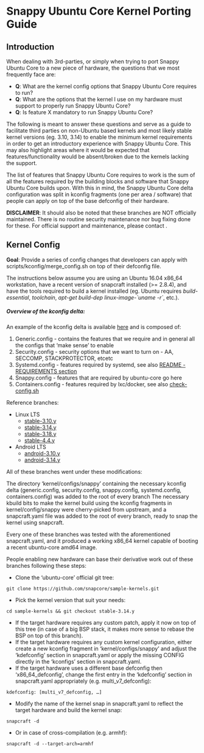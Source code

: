 # Snappy Ubuntu Core Kernel Porting Guide

## Introduction

When dealing with 3rd-parties, or simply when trying to port Snappy Ubuntu Core
to a new piece of hardware, the questions that we most frequently face are:

* **Q**: What are the kernel config options that Snappy Ubuntu Core requires to run?
* **Q**: What are the options that the kernel I use on my hardware must support to properly run Snappy Ubuntu Core?
* **Q**: Is feature X mandatory to run Snappy Ubuntu Core?

The following is meant to answer these questions and serve as a guide to
facilitate third parties on non-Ubuntu based kernels and most likely stable
kernel versions (eg. 3.10, 3.14) to enable the minimum kernel requirements in
order to get an introductory experience with Snappy Ubuntu Core. This may also
highlight areas where it would be expected that features/functionality would be
absent/broken due to the kernels lacking the support.

The list of features that Snappy Ubuntu Core requires to work is the sum of all
the features required by the building blocks and software that Snappy Ubuntu
Core builds upon.  With this in mind, the Snappy Ubuntu Core delta configuration
was split in kconfig fragments (one per area / software) that people can apply
on top of the base defconfig of their hardware.


**DISCLAIMER**:  It should also be noted that these branches are NOT officially maintained.
There is no routine security maintenance nor bug fixing done for these.  For
official support and maintenance, please contact <???@???>.

## Kernel Config

**Goal**: Provide a series of config changes that developers can apply with
scripts/kconfig/merge_config.sh on top of their defconfig file. 

The instructions below assume you are using an Ubuntu 16.04 x86_64 workstation,
have a recent version of snapcraft installed (>= 2.8.4), and have the tools
required to build a kernel installed (eg. Ubuntu requires *build-essential*,
*toolchain*, *apt-get build-dep linux-image-\`uname -r\`*, etc.).

##### Overview of the kconfig delta:

An example of the kconfig delta is available [here](https://github.com/snapcore/sample-kernels/tree/stable-3.14.y/kernel/configs/snappy) and is composed of:

 1. Generic.config - contains the features that we require and in general all the configs that ‘make sense’ to enable 
 2. Security.config - security options that we want to turn on - AA, SECCOMP, STACKPROTECTOR, etcetc
 3. Systemd.config - features required by systemd, see also [README -
REQUIREMENTS section](https://github.com/systemd/systemd/blob/master/README)
 4. Snappy.config - features that are required by ubuntu-core go here
 5. Containers.config - features required by lxc/docker, see also [check-config.sh](https://github.com/docker/docker/blob/master/contrib/check-config.sh)

Reference branches:
 * Linux LTS
	* [stable-3.10.y](https://github.com/snapcore/sample-kernels/tree/stable-3.10.y)
	* [stable-3.14.y](https://github.com/snapcore/sample-kernels/tree/stable-3.14.y)
	* [stable-3.18.y](https://github.com/snapcore/sample-kernels/tree/stable-3.18.y)
	* [stable-4.4.y](https://github.com/snapcore/sample-kernels/tree/stable-4.4.y)
 * Android LTS
	* [android-3.10.y](https://github.com/snapcore/sample-kernels/tree/android-3.10.y)
	* [android-3.14.y](https://github.com/snapcore/sample-kernels/tree/android-3.14.y)

All of these branches went under these modifications:

The directory ‘kernel/configs/snappy’ containing the necessary kconfig delta
(generic.config, security.config, snappy.config, systemd.config,
containers.config) was added to the root of every branch
The necessary kbuild bits to make the kernel build using the kconfig fragments
in kernel/config/snappy were cherry-picked from upstream, and
a snapcraft.yaml file was added to the root of every branch, ready to snap the
kernel using snapcraft.

Every one of these branches was tested with the aforementioned snapcraft.yaml,
and it produced a working x86_64 kernel capable of booting a recent ubuntu-core
amd64 image.

People enabling new hardware can base their derivative work out of these
branches following these steps:

* Clone the ‘ubuntu-core’ official git tree:
```
git clone https://github.com/snapcore/sample-kernels.git
```
* Pick the kernel version that suit your needs:
```
cd sample-kernels && git checkout stable-3.14.y
```
* If the target hardware requires any custom patch, apply it now on top of this
tree (in case of a big BSP stack, it makes more sense to rebase the BSP on top
of this branch).
* If the target hardware requires any custom kernel configuration, either create a
new kconfig fragment in ‘kernel/configs/snappy’ and adjust the ‘kdefconfig’
section in snapcraft.yaml or apply the missing CONFIG directly in the
‘kconfigs’ section in snapcraft.yaml.
* If the target hardware uses a different base defconfig then ‘x86_64_defconfig’,
change the first entry in the ‘kdefconfig’ section in snapcraft.yaml
appropriately (e.g. multi_v7_defconfig):
```
kdefconfig: [multi_v7_defconfig, …]
```
* Modify the name of the kernel snap in snapcraft.yaml to reflect the target
hardware and build the kernel snap:
```
snapcraft -d
```
* Or in case of cross-compilation (e.g. armhf):
```
snapcraft -d --target-arch=armhf
```
